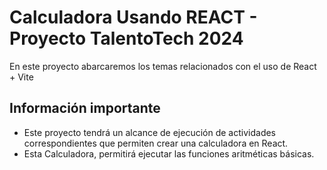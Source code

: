 # Calculadora Usando REACT - Proyecto TalentoTech 2024


En este proyecto abarcaremos los temas relacionados con el uso de React + Vite

   ## Información importante

* Este proyecto tendrá un alcance de ejecución de actividades correspondientes que permiten crear una calculadora en React.
* Esta Calculadora, permitirá ejecutar las funciones aritméticas básicas.
